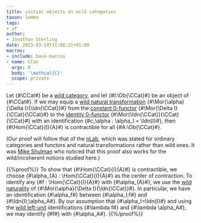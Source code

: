 ```yaml
---
title: initial objects in wild categories
taxon: lemma
tags:
- uf
author:
- Jonathan Sterling
date: 2023-03-14T11:08:21+01:00
macros:
- include: base-macros
- name: CCat
  args: 0
  body: '\mathcal{C}'
  scope: private
---
```


Let {#\CCat#} be a [wild category](jms-0037), and let {#I:\Ob{\CCat}#} be an object of {#\CCat#}. If we may equip a [wild natural transformation](jms-0039) {#\Mor{\alpha}{\Delta I}{\Idn{\CCat}}#} from the [constant 0-functor](jms-003D) {#\Mor{\Delta I}{\CCat}{\CCat}#} to the [identity 0-functor](jms-003C) {#\Mor{\Idn{\CCat}}{\CCat}{\CCat}#} with an identification {#c_\alpha : \alpha_I = \Idn{I}#}, then {#\Hom{\CCat}{I}{A}#} is contractible for all {#A:\Ob{\CCat}#}. 

(Our proof will follow that of the [nLab](https://ncatlab.org/nlab/show/initial+object#cone), which was stated for ordinary categories and functors and natural transformations rather than wild ones. It was [Mike Shulman](https://homotopytypetheory.org/2018/11/26/impredicative-encodings-part-3/) who noticed that this proof also works for the wild/incoherent notions studied here.)

{{%proof%}}
To show that {#\Hom{\CCat}{I}{A}#} is contractible, we choose {#\alpha_{A} : \Hom{\CCat}{I}{A}#} as the center of contraction. To identify any {#f : \Hom{\CCat}{I}{A}#} with {#\alpha_{A}#}, we use the [wild naturality](jms-0039) of {#\Mor{\alpha}{\Delta I}{\Idn{\CCat}}#}. In particular, we have an identification {#\alpha_f#} between {#\alpha_I;f#} and {#\Idn{I};\alpha_A#}. By our assumption that {#\alpha_I=\Idn{I}#} and using the [wild left-unit](jms-0037) identifications {#\lambda f#} and {#\lambda \alpha_A#}, we may identify {#f#} with {#\alpha_A#}.
{{%/proof%}}